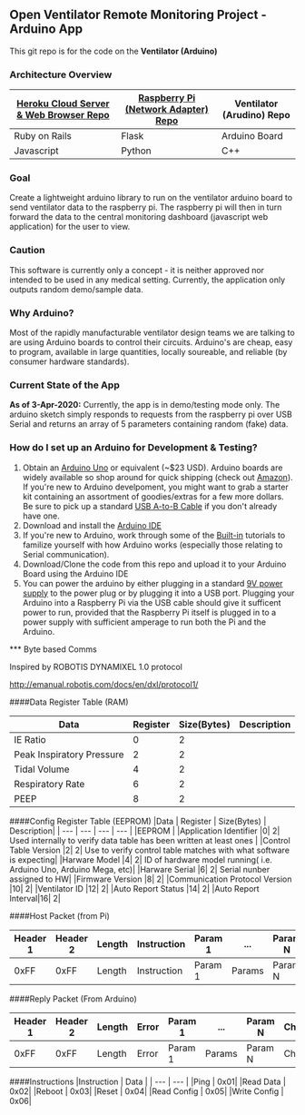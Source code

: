 ## Open Ventilator Remote Monitoring Project - Arduino App

This git repo is for the code on the **Ventilator (Arduino)**

### Architecture Overview
| [Heroku Cloud Server & Web Browser Repo](https://github.com/Open-Ventilator-Remote-Monitoring/ventilator-remote-monitoring) | [Raspberry Pi (Network Adapter) Repo](https://github.com/Open-Ventilator-Remote-Monitoring/remote-ventilator-monitor-pi) | Ventilator (Arudino) Repo |
| ----------- | ----------- | ----------- |
| Ruby on Rails | Flask | Arduino Board |
| Javascript | Python | C++ |

### Goal
Create a lightweight arduino library to run on the ventilator arduino board to send ventilator data to the raspberry pi. The raspberry pi will then in turn forward the data to the central monitoring dashboard (javascript web application) for the user to view.

### Caution
This software is currently only a concept - it is neither approved nor intended to be used in any medical setting. Currently, the application only outputs random demo/sample data.

### Why Arduino? 
Most of the rapidly manufacturable ventilator design teams we are talking to are using Arduino boards to control their circuits. Arduino's are cheap, easy to program, available in large quantities, locally soureable, and reliable (by consumer hardware standards).

### Current State of the App
**As of 3-Apr-2020:** Currently, the app is in demo/testing mode only. The arduino sketch simply responds to requests from the raspberry pi over USB Serial and returns an array of 5 parameters containing random (fake) data.

### How do I set up an Arduino for Development & Testing?
1. Obtain an [Arduino Uno](https://store.arduino.cc/usa/arduino-uno-rev3) or equivalent (~$23 USD). Arduino boards are widely available so shop around for quick shipping (check out [Amazon](https://www.amazon.com/s?k=arduino+uno+r3)). If you're new to Arduino develpoment, you might want to grab a starter kit containing an assortment of goodies/extras for a few more dollars. Be sure to pick up a standard [USB A-to-B Cable](https://store.arduino.cc/usa/usb-2-0-cable-type-a-b) if you don't already have one.
2. Download and install the [Arduino IDE](https://www.arduino.cc/en/main/software)
3. If you're new to Arduino, work through some of the [Built-in](https://www.arduino.cc/en/Tutorial/BuiltInExamples) tutorials to familize yourself with how Arduino works (especially those relating to Serial communication).
4. Download/Clone the code from this repo and upload it to your Arduino Board using the Arduino IDE
5. You can power the arduino by either plugging in a standard [9V power supply](https://www.amazon.com/Arduino-Power-Supply-Adapter-110V/dp/B018OLREG4) to the power plug or by plugging it into a USB port. Plugging your Arduino into a Raspberry Pi via the USB cable should give it sufficent power to run, provided that the Raspberry Pi itself is plugged in to a power supply with sufficient amperage to run both the Pi and the Arduino.





*** Byte based Comms

Inspired by ROBOTIS DYNAMIXEL 1.0 protocol

http://emanual.robotis.com/docs/en/dxl/protocol1/

####Data Register Table (RAM)

|Data | Register | Size(Bytes) | Description|
| --- | --- | --- | --- |
|IE Ratio |0| 2|
|Peak Inspiratory Pressure |2| 2|
|Tidal Volume		 |4| 2|
|Respiratory Rate		 |6| 2|
|PEEP		 |8| 2|



####Config Register Table (EEPROM)
|Data | Register | Size(Bytes) | Description|
| --- | --- | --- | --- |
|EEPROM | 
|Application Identifier |0| 2| Used internally to verify data table has been written at least ones |
|Control Table Version |2| 2| Use to verify control table matches with what software is expecting|
|Harware Model |4| 2| ID of hardware model running( i.e. Arduino Uno, Arduino Mega, etc)|
|Harware Serial |6| 2| Serial nunber assigned to HW|
|Firmware Version |8| 2|
|Communication Protocol Version |10| 2|
|Ventilator ID |12| 2|
|Auto Report Status |14| 2|
|Auto Report Interval|16| 2|



####Host Packet (from Pi)

|Header 1| Header 2 | Length | Instruction | Param 1 | ... | Param N | Checksum|
| ---  | --- | --- | --- | --- | --- | --- | --- |
|0xFF | 0xFF | Length | Instruction | Param 1 | Params | Param N | Checksum


####Reply Packet (From Arduino)

|Header 1| Header 2 | Length | Error | Param 1 | ... | Param N | Checksum|
| ---  | --- | --- | --- | --- | --- | --- | --- |
|0xFF | 0xFF | Length | Error | Param 1 | Params | Param N | Checksum



####Instructions
|Instruction | Data |
| --- | --- |
|Ping | 0x01|
|Read Data | 0x02|
|Reboot | 0x03|
|Reset | 0x04|
|Read Config | 0x05|
|Write Config | 0x06|